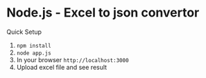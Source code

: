 # Node.js - Excel to json convertor

Quick Setup

1) `npm install` <br>
2) `node app.js` <br>
3) In your browser `http://localhost:3000` <br>
4) Upload excel file and see result <br>
